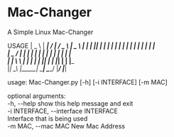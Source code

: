 # Mac-Changer
A Simple Linux Mac-Changer

USAGE
|  _  \  | ____| /  ___| /  _  \ |  _  \ | ____| 
| |_| |  | |__   | |     | | | | | | | | | |__   
|  _  /  |  __|  | |     | | | | | | | | |  __|  
| | \ \  | |___  | |___  | |_| | | |_| | | |___  
|_|  \_\ |_____| \_____| \_____/ |_____/ |_____| 

usage: Mac-Changer.py [-h] [-i INTERFACE] [-m MAC]
                                                                                                                                                                                                                                           
optional arguments:                                                                                                                                                                                                                        
  -h, --help            show this help message and exit                                                                                                                                                                                    
  -i INTERFACE, --interface INTERFACE                                                                                                                                                                                                      
                        Interface that is being used                                                                                                                                                                                       
  -m MAC, --mac MAC     New Mac Address    

